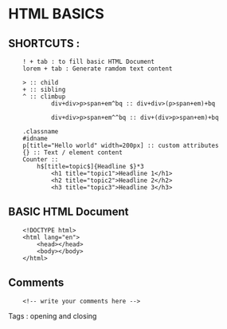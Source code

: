 # HTML BASICS 
## SHORTCUTS : 
        ! + tab : to fill basic HTML Document 
        lorem + tab : Generate ramdom text content

        > :: child
        + :: sibling
        ^ :: climbup
                div+div>p>span+em^bq :: div+div>(p>span+em)+bq

                div+div>p>span+em^^bq :: div+(div>p>span+em)+bq

        .classname
        #idname
        p[title="Hello world" width=200px] :: custom attributes
        {} :: Text / element content
        Counter ::
            h$[title=topic$]{Headline $}*3
                <h1 title="topic1">Headline 1</h1>
                <h2 title="topic2">Headline 2</h2>
                <h3 title="topic3">Headline 3</h3>



## BASIC HTML Document
```
    <!DOCTYPE html>
    <html lang="en">
        <head></head>
        <body></body>
    </html>
```
## Comments
        <!-- write your comments here -->
Tags : opening and closing